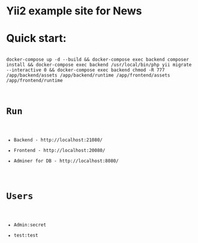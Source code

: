 # Yii2 example site for News

# Quick start:

<code>
docker-compose up -d --build && docker-compose exec backend composer install && docker-compose exec backend /usr/local/bin/php yii migrate --interactive 0 && docker-compose exec backend chmod -R 777 /app/backend/assets /app/backend/runtime /app/frontend/assets /app/frontend/runtime
</doce>

# Run

* Backend - http://localhost:21080/
* Frontend - http://localhost:20080/
* Adminer for DB - http://localhost:8080/

# Users

* Admin:secret
* test:test
